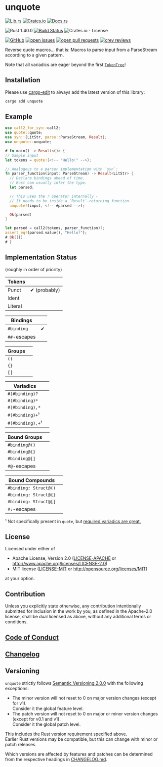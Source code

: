 # unquote

[![Lib.rs](https://img.shields.io/badge/Lib.rs-*-84f)](https://lib.rs/crates/unquote)
[![Crates.io](https://img.shields.io/crates/v/unquote)](https://crates.io/crates/unquote)
[![Docs.rs](https://docs.rs/unquote/badge.svg)](https://docs.rs/crates/unquote)

![Rust 1.40.0](https://img.shields.io/static/v1?logo=Rust&label=&message=1.40.0&color=grey)
[![Build Status](https://travis-ci.com/Tamschi/unquote.svg?branch=develop)](https://travis-ci.com/Tamschi/unquote/branches)
![Crates.io - License](https://img.shields.io/crates/l/unquote/0.0.1)

[![GitHub](https://img.shields.io/static/v1?logo=GitHub&label=&message=%20&color=grey)](https://github.com/Tamschi/unquote)
[![open issues](https://img.shields.io/github/issues-raw/Tamschi/unquote)](https://github.com/Tamschi/unquote/issues)
[![open pull requests](https://img.shields.io/github/issues-pr-raw/Tamschi/unquote)](https://github.com/Tamschi/unquote/pulls)
[![crev reviews](https://web.crev.dev/rust-reviews/badge/crev_count/unquote.svg)](https://web.crev.dev/rust-reviews/crate/unquote/)

Reverse quote macros... that is: Macros to parse input from a ParseStream according to a given pattern.

Note that all variadics are eager beyond the first [`TokenTree`]!

[`TokenTree`]: https://docs.rs/proc-macro2/1/proc_macro2/enum.TokenTree.html

## Installation

Please use [cargo-edit](https://crates.io/crates/cargo-edit) to always add the latest version of this library:

```cmd
cargo add unquote
```

## Example

```rust
use call2_for_syn::call2;
use quote::quote;
use syn::{LitStr, parse::ParseStream, Result};
use unquote::unquote;

# fn main() -> Result<()> {
// Sample input
let tokens = quote!(<!-- "Hello!" -->);

// Analogous to a parser implementation with `syn`:
fn parser_function(input: ParseStream) -> Result<LitStr> {
  // Declare bindings ahead of time.
  // Rust can usually infer the type.
  let parsed;

  // This uses the ? operator internally -
  // It needs to be inside a `Result`-returning function.
  unquote!(input, <!-- #parsed -->);

  Ok(parsed)
}

let parsed = call2(tokens, parser_function)?;
assert_eq!(parsed.value(), "Hello!");
# Ok(())
# }
```

## Implementation Status

(roughly in order of priority)

| Tokens |  |
|-|-|
| Punct | ✔ (probably) |
| Ident |  |
| Literal |  |

| Bindings |  |
|-|-|
| `#binding` | ✔ |
| `##`-escapes |  |

| Groups |  |
|-|-|
| `()` |  |
| `{}` |  |
| `[]` |  |

| Variadics |  |
|-|-|
| `#(#binding)?` |  |
| `#(#binding)*` |  |
| `#(#binding),*` |  |
| `#(#binding)+`¹ |  |
| `#(#binding),+`¹ |  |

| Bound Groups |  |
|-|-|
| `#binding@()` |  |
| `#binding@{}` |  |
| `#binding@[]` |  |
| `#@`-escapes |  |

| Bound Compounds |  |
|-|-|
| `#binding: Struct@()` |  |
| `#binding: Struct@{}` |  |
| `#binding: Struct@[]` |  |
| `#:`-escapes |  |

¹ Not specifically present in `quote`, but [required variadics are great.](https://blog.berkin.me/variadics-in-rant-4-and-why-i-think-theyre-better-ckgmrxa2200t9o9s10v7o0dh2)

## License

Licensed under either of

* Apache License, Version 2.0
   ([LICENSE-APACHE](LICENSE-APACHE) or <http://www.apache.org/licenses/LICENSE-2.0>)
* MIT license
   ([LICENSE-MIT](LICENSE-MIT) or <http://opensource.org/licenses/MIT>)

at your option.

## Contribution

Unless you explicitly state otherwise, any contribution intentionally submitted
for inclusion in the work by you, as defined in the Apache-2.0 license, shall be
dual licensed as above, without any additional terms or conditions.

## [Code of Conduct](CODE_OF_CONDUCT.md)

## [Changelog](CHANGELOG.md)

## Versioning

`unquote` strictly follows [Semantic Versioning 2.0.0](https://semver.org/spec/v2.0.0.html) with the following exceptions:

* The minor version will not reset to 0 on major version changes (except for v1).  
Consider it the global feature level.
* The patch version will not reset to 0 on major or minor version changes (except for v0.1 and v1).  
Consider it the global patch level.

This includes the Rust version requirement specified above.  
Earlier Rust versions may be compatible, but this can change with minor or patch releases.

Which versions are affected by features and patches can be determined from the respective headings in [CHANGELOG.md](CHANGELOG.md).
